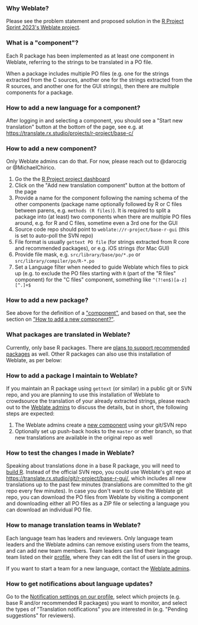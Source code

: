 ### Why Weblate?

Please see the problem statement and proposed solution in the [R Project Sprint 2023's Weblate project](https://contributor.r-project.org/r-project-sprint-2023/projects/weblate-improvements/#problem-statement).

### What is a "component"?

Each R package has been implemented as at least one component in Weblate, referring to the strings to be translated in a PO file.

When a package includes multiple PO files (e.g. one for the strings extracted from the C sources, another one for the strings extracted from the R sources, and another one for the GUI strings), then there are multiple components for a package.

### How to add a new language for a component?

After logging in and selecting a component, you should see a "Start new translation" button at the bottom of the page, see e.g. at https://translate.rx.studio/projects/r-project/base-c/

### How to add a new component?

Only Weblate admins can do that. For now, please reach out to @daroczig or @MichaelChirico.

1. Go the the [R Project project dashboard](https://translate.rx.studio/projects/r-project/)
2. Click on the "Add new translation component" button at the bottom of the page
3. Provide a name for the component following the naming schema of the other components (package name optionally followed by R or C files between parens, e.g. `methods (R files)`). It is required to split a package into (at least) two components when there are multiple PO files around, e.g. for R and C files, sometime even a 3rd one for the GUI
4. Source code repo should point to `weblate://r-project/base-r-gui` (this is set to auto-poll the SVN repo)
5. File format is usually `gettext PO file` (for strings extracted from R core and recommended packages), or e.g. iOS strings (for Mac GUI)
6. Provide file mask, e.g. `src/library/base/po/*.po` or `src/library/compiler/po/R-*.po`
7. Set a Language filter when needed to guide Weblate which files to pick up (e.g. to exclude the PO files starting with `R` (part of the "R files" component) for the "C files" component, something like `^(?!en$)[a-z][^.]+$`

### How to add a new package?

See above for the definition of a ["component"](#what-is-a-component), and based on that, see the section on ["How to add a new component?"](#how-to-add-a-new-component).

### What packages are translated in Weblate?

Currently, only base R packages. There are [plans to support recommended packages](https://github.com/r-devel/translations/issues/21) as well. Other R packages can also use this installation of Weblate, as per below:

### How to add a package I maintain to Weblate?

If you maintain an R package using `gettext` (or similar) in a public git or SVN repo, and you are planning to use this installation of Weblate to crowdsource the translation of your already extracted strings, please reach out to the [Weblate admins](https://github.com/r-devel/translations/wiki/Weblate-server#administrators) to discuss the details, but in short, the following steps are expected:

1. The Weblate admins create a [new component](#how-to-add-a-new-component) using your git/SVN repo
2. Optionally set up push-back hooks to the `master` or other branch, so that new translations are available in the original repo as well

### How to test the changes I made in Weblate?

Speaking about translations done in a base R package, you will need to [build R](https://contributor.r-project.org/rdevguide/GetStart.html#building-r). Instead of the official SVN repo, you could use Weblate's git repo at https://translate.rx.studio/git/r-project/base-r-gui/, which includes all new translations up to the past few minutes (translations are committed to the git repo every few minutes). In case you don't want to clone the Weblate git repo, you can download the PO files from Weblate by visiting a component and downloading either all PO files as a ZIP file or selecting a language you can download an individual PO file.

### How to manage translation teams in Weblate?

Each language team has leaders and reviewers. Only language team leaders and the Weblate admins can remove existing users from the teams, and can add new team members. Team leaders can find their language team listed on their [profile](https://translate.rx.studio/accounts/profile/#teams), where they can edit the list of users in the group.

If you want to start a team for a new language, contact the [Weblate admins](https://github.com/r-devel/translations/wiki/Weblate-server#administrators).

### How to get notifications about language updates?

Go to the [Notification settings on our profile](https://translate.rx.studio/accounts/profile/#notifications), select which projects (e.g. base R and/or recommended R packages) you want to monitor, and select the types of "Translation notifications" you are interested in (e.g. "Pending suggestions" for reviewers).